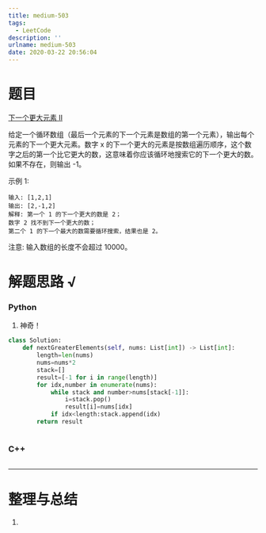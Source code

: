 ```yaml
---
title: medium-503
tags:
  - LeetCode
description: ''
urlname: medium-503
date: 2020-03-22 20:56:04
---
```


# 题目

[下一个更大元素 II](https://leetcode-cn.com/problems/next-greater-element-ii/)

给定一个循环数组（最后一个元素的下一个元素是数组的第一个元素），输出每个元素的下一个更大元素。数字 x 的下一个更大的元素是按数组遍历顺序，这个数字之后的第一个比它更大的数，这意味着你应该循环地搜索它的下一个更大的数。如果不存在，则输出 -1。

示例 1:

```
输入: [1,2,1]
输出: [2,-1,2]
解释: 第一个 1 的下一个更大的数是 2；
数字 2 找不到下一个更大的数； 
第二个 1 的下一个最大的数需要循环搜索，结果也是 2。
```


注意: 输入数组的长度不会超过 10000。

# 解题思路 √

### Python

1. 神奇！

```python
class Solution:
    def nextGreaterElements(self, nums: List[int]) -> List[int]:
        length=len(nums)
        nums=nums*2  
        stack=[]
        result=[-1 for i in range(length)]
        for idx,number in enumerate(nums):
            while stack and number>nums[stack[-1]]:
                i=stack.pop()
                result[i]=nums[idx]
            if idx<length:stack.append(idx)
        return result
```


```python

```



### C++

```cpp

```

---



# 整理与总结

1. 

